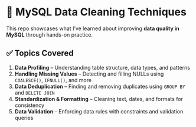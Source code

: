 # 🐬 MySQL Data Cleaning Techniques

This repo showcases what I’ve learned about improving **data quality in MySQL** through hands-on practice.

## ✅ Topics Covered

1. **Data Profiling** – Understanding table structure, data types, and patterns  
2. **Handling Missing Values** – Detecting and filling NULLs using `COALESCE()`, `IFNULL()`, and more  
3. **Data Deduplication** – Finding and removing duplicates using `GROUP BY` and `DELETE JOIN`  
4. **Standardization & Formatting** – Cleaning text, dates, and formats for consistency  
5. **Data Validation** – Enforcing data rules with constraints and validation queries


